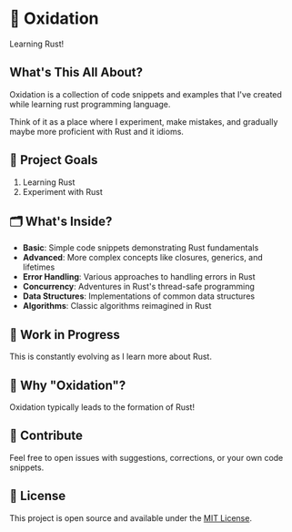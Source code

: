 # 🦀 Oxidation

Learning Rust!

## What's This All About?

Oxidation is a collection of code snippets and examples that I've created while learning rust programming language.

Think of it as a place where I experiment, make mistakes, and gradually maybe more proficient with Rust and it idioms.

## 🎯 Project Goals

1. Learning Rust
2. Experiment with Rust

## 🗂 What's Inside?

- **Basic**: Simple code snippets demonstrating Rust fundamentals
- **Advanced**: More complex concepts like closures, generics, and lifetimes
- **Error Handling**: Various approaches to handling errors in Rust
- **Concurrency**: Adventures in Rust's thread-safe programming
- **Data Structures**: Implementations of common data structures
- **Algorithms**: Classic algorithms reimagined in Rust

## 🚧 Work in Progress

This is constantly evolving as I learn more about Rust.

## 🤔 Why "Oxidation"?

Oxidation typically leads to the formation of Rust!

## 🤝 Contribute

Feel free to open issues with suggestions, corrections, or your own code snippets.

## 📜 License

This project is open source and available under the [MIT License](LICENSE).
